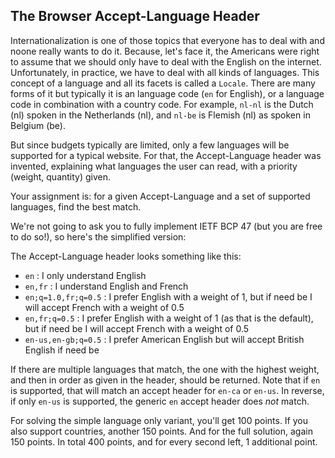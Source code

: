 ## The Browser Accept-Language Header

Internationalization is one of those topics that everyone has to deal with and noone really wants to do it.
Because, let's face it, the Americans were right to assume that we should only have to deal with the English on the internet. Unfortunately, in practice, we have to deal with all kinds of languages. This concept of a language and all its facets is called a `Locale`. There are many forms of it but typically it is an language code (`en` for English), or a language code in combination with a country code. For example, `nl-nl` is the Dutch (nl) spoken in the Netherlands (nl), and `nl-be` is Flemish (nl) as spoken in Belgium (be).


But since budgets typically are limited, only a few languages
will be supported for a typical website. For that, the Accept-Language header was invented, explaining what languages
the user can read, with a priority (weight, quantity) given.

Your assignment is: for a given Accept-Language and a set of supported languages, find the best match.

We're not going to ask you to fully implement IETF BCP 47 (but you are free to do so!), so here's the simplified version:

The Accept-Language header looks something like this:
* `en` : I only understand English
* `en,fr` : I understand English and French
* `en;q=1.0,fr;q=0.5` : I prefer English with a weight of 1, but if need be I will accept French with a weight of 0.5
* `en,fr;q=0.5` : I prefer English with a weight of 1 (as that is the default), but if need be I will accept French with a weight of 0.5 
* `en-us,en-gb;q=0.5` : I prefer American English but will accept British English if need be 


If there are multiple languages that match, the one with the highest weight, and then in order as given in the header, should be returned. Note that if `en` is supported, that will match an accept header for `en-ca` or `en-us`. In reverse, if only `en-us` is supported, the generic `en` accept header does _not_ match. 

For solving the simple language only variant, you'll get 100 points. If you also support countries, another 150 points. And for the full solution, again 150 points. In total 400 points, and for every second left, 1 additional point.
